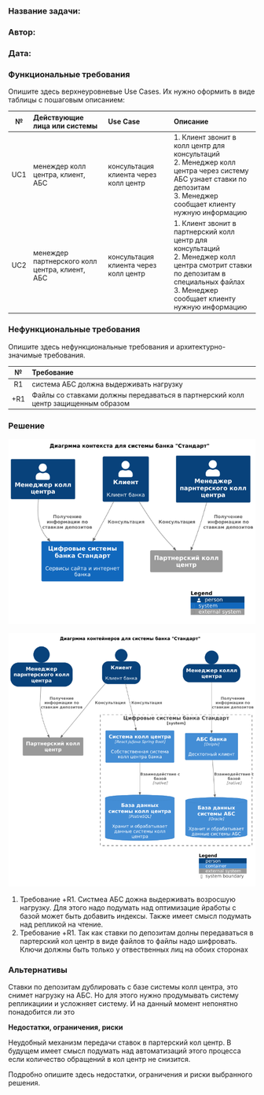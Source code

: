 ﻿### <a name="_b7urdng99y53"></a>**Название задачи:** 
### <a name="_hjk0fkfyohdk"></a>**Автор:**
### <a name="_uanumrh8zrui"></a>**Дата:**
### <a name="_3bfxc9a45514"></a>**Функциональные требования**
Опишите здесь верхнеуровневые Use Cases. Их нужно оформить в виде таблицы с пошаговым описанием:

|**№**|**Действующие лица или системы**|**Use Case**|**Описание**|
| :-: | :- | :- | :- |
|UC1|менеждер колл центра, клиент, АБС|консультация клиента через колл центр|1. Клиент звонит в колл центр для консультаций <br> 2. Менеджер колл центра через систему АБС узнает ставки по депозитам <br> 3. Менеджер сообщает клиенту нужную информацию|
|UC2|менеждер партнерского колл центра, клиент, АБС|консультация клиента через колл центр|1. Клиент звонит в партнерский колл центр для консультаций <br> 2. Менеджер колл центра смотрит ставки по депозитам в специальных файлах <br> 3. Менеджер сообщает клиенту нужную информацию|
### <a name="_u8xz25hbrgql"></a>**Нефункциональные требования**
Опишите здесь нефункциональные требования и архитектурно-значимые требования.

|**№**|**Требование**|
| :-: | :- |
|R1|система АБС должна выдерживать нагрузку|
|+R1|Файлы со ставками должны передаваться в партнерский колл центр защищенным образом|
### <a name="_qmphm5d6rvi3"></a>**Решение**

![c4_context](./C4_context.png "Диаграмма контекста")


![c4_context](./C4_containers.png "Диаграмма контейнеров")


1. Требование +R1. Систмеа АБС дожна выдерживать возросшую нагрузку. Для этого надо подумать над оптимизацие йработы с базой может быть добавить индексы. Также имеет смысл подумать над репликой на чтение.
2. Требование +R1. Так как ставки по депозитам долны передаваться в партерский кол центр в виде файлов то файлы надо шифровать. Ключи должны быть только у отвественных лиц на обоих сторонах

### <a name="_bjrr7veeh80c"></a>**Альтернативы**

 Ставки по депозитам дублировать с базе системы колл центра, это снимет нагрузку на АБС. Но для этого нужно продумывать систему репликациии и усложняет систему. И на данный момент непонятно понадобится ли это


**Недостатки, ограничения, риски**

Неудобный механизм передачи ставок в партерский кол центр. В будущем имеет смысл подумать над автоматизаций этого процесса если количество обращений в кол центр не снизится.


Подробно опишите здесь недостатки, ограничения и риски выбранного решения.

